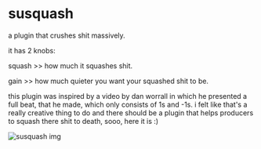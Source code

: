 # susquash
a plugin that crushes shit massively.


it has 2 knobs:

squash >> how much it squashes shit.

gain >> how much quieter you want your squashed shit to be.


this plugin was inspired by a video by dan worrall in which he presented a
full beat, that he made, which only consists of 1s and -1s.
i felt like that's a really creative thing to do and there should be
a plugin that helps producers to squash there shit to death, sooo,
here it is :)

![susquash img](https://user-images.githubusercontent.com/54960398/140665941-9c6090f5-d7d1-48e9-b8e0-621859b4b097.PNG)

